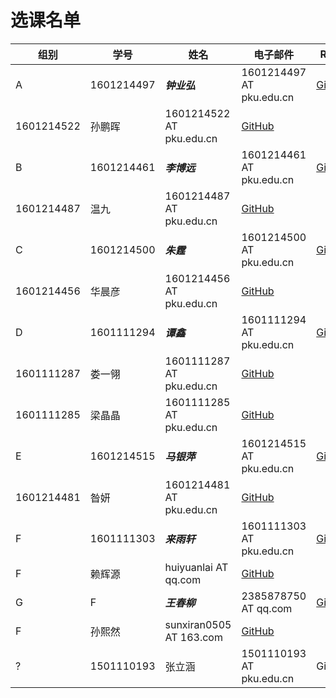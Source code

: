 选课名单
=======

组别 | 学号   |  姓名  |  电子邮件 | Repo
---- | ------ | ------ | -------- | ------
A | 1601214497  | _**钟业弘**_| 1601214497 AT  pku.edu.cn | [GitHub](https://github.com/zhongyehong/oo-homework)
  | 1601214522  | 孙鹏晖| 1601214522 AT  pku.edu.cn | [GitHub](https://github.com/isph/OO)
B | 1601214461  | _**李博远**_| 1601214461 AT  pku.edu.cn | [GitHub](https://github.com/liberion1994/oo)
  | 1601214487  | 温九	| 1601214487 AT  pku.edu.cn	| [GitHub](https://github.com/pkumercury/oo)
C | 1601214500  | _**朱霆**_	| 1601214500 AT  pku.edu.cn | [GitHub](https://github.com/locusxt/oo)
  | 1601214456  | 华晨彦| 1601214456 AT  pku.edu.cn | [GitHub](https://github.com/woooking/oo)
D | 1601111294	| _**谭鑫**_	| 1601111294 AT  pku.edu.cn | [GitHub](https://github.com/SunflowerPKU/OO)
  | 1601111287  | 娄一翎| 1601111287 AT  pku.edu.cn | [GitHub](https://github.com/yilinglou/OO)
  | 1601111285  | 梁晶晶| 1601111285 AT  pku.edu.cn | [GitHub](https://github.com/Emilyaxe/oo)
E | 1601214515  | _**马银萍**_| 1601214515 AT  pku.edu.cn	| [GitHub](https://github.com/Ashlee1994/OO)
  | 1601214481  | 昝妍	| 1601214481 AT  pku.edu.cn | [GitHub](https://github.com/Leftears/oo.git)
F | 1601111303  | _**来雨轩**_| 1601111303 AT  pku.edu.cn | [GitHub](https://github.com/Erutan-pku/oo)
  | F           | 赖辉源| huiyuanlai AT qq.com   | [GitHub](https://github.com/llandll/OO-Course)
G | F           | _**王春柳**_| 2385878750 AT qq.com    | [GitHub](https://github.com/wcl199343/OO-Course)
  | F           | 孙熙然| sunxiran0505 AT 163.com   | [GitHub](https://github.com/JosephineSun)
? | 1501110193  | 张立涵| 1501110193 AT  pku.edu.cn | GitHub
